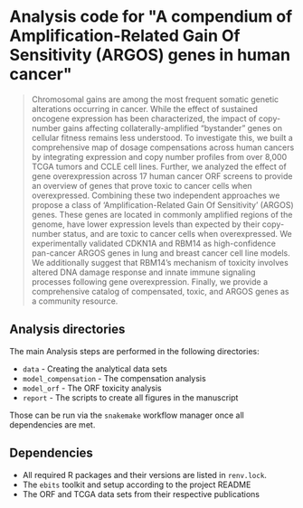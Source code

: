 # Analysis code for "A compendium of Amplification-Related Gain Of Sensitivity (ARGOS) genes in human cancer"

> Chromosomal gains are among the most frequent somatic genetic alterations
> occurring in cancer. While the effect of sustained oncogene expression has
> been characterized, the impact of copy-number gains affecting
> collaterally-amplified “bystander” genes on cellular fitness remains less
> understood. To investigate this, we built a comprehensive map of dosage
> compensations across human cancers by integrating expression and copy number
> profiles from over 8,000 TCGA tumors and CCLE cell lines. Further, we
> analyzed the effect of gene overexpression across 17 human cancer ORF screens
> to provide an overview of genes that prove toxic to cancer cells when
> overexpressed. Combining these two independent approaches we propose a class
> of ‘Amplification-Related Gain Of Sensitivity’ (ARGOS) genes. These genes are
> located in commonly amplified regions of the genome, have lower expression
> levels than expected by their copy-number status, and are toxic to cancer
> cells when overexpressed. We experimentally validated CDKN1A and RBM14 as
> high-confidence pan-cancer ARGOS genes in lung and breast cancer cell line
> models. We additionally suggest that RBM14’s mechanism of toxicity involves
> altered DNA damage response and innate immune signaling processes following
> gene overexpression. Finally, we provide a comprehensive catalog of
> compensated, toxic, and ARGOS genes as a community resource.

## Analysis directories

The main Analysis steps are performed in the following directories:

* `data` - Creating the analytical data sets
* `model_compensation` - The compensation analysis
* `model_orf` - The ORF toxicity analysis
* `report` - The scripts to create all figures in the manuscript

Those can be run via the `snakemake` workflow manager once all dependencies are
met.

## Dependencies

* All required R packages and their versions are listed in `renv.lock`.
* The `ebits` toolkit and setup according to the project README
* The ORF and TCGA data sets from their respective publications
